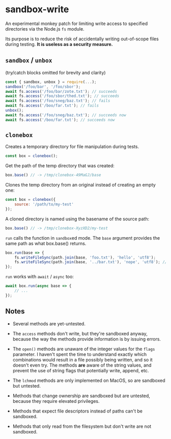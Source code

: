 # sandbox-write

An experimental monkey patch for limiting write access to specified directories via the Node.js `fs` module.

Its purpose is to reduce the risk of accidentally writing out-of-scope files during testing. **It is useless as a security measure.**

## `sandbox` / `unbox`

(try/catch blocks omitted for brevity and clarity)

```javascript
const { sandbox, unbox } = require(...);
sandbox('/foo/bar', '/foo/sbor');
await fs.access('/foo/bar/zote.txt'); // succeeds
await fs.access('/foo/sbor/thed.txt'); // succeeds
await fs.access('/foo/sneg/baz.txt'); // fails
await fs.access('/boo/far.txt'); // fails
unbox(); 
await fs.access('/foo/sneg/baz.txt'); // succeeds now
await fs.access('/boo/far.txt'); // succeeds now
```

## `clonebox`

Creates a temporary directory for file manipulation during tests.

```javascript
const box = clonebox();
```

Get the path of the temp directory that was created:

```javascript
box.base() // -> /tmp/clonebox-49MaGJ/base
```

Clones the temp directory from an original instead of creating an empty one:

```javascript
const box = clonebox({
	source: '/path/to/my-test'
});
```

A cloned directory is named using the basename of the source path:

```javascript
box.base() // -> /tmp/clonebox-XyzXD2/my-test
```

`run` calls the function in `sandbox`ed mode. The `base` argument provides the same path as what box.base() returns.

```javascript
box.run(base => {
	fs.writeFileSync(path.join(base, 'foo.txt'), 'hello', 'utf8');
	fs.writeFileSync(path.join(base, '../bar.txt'), 'nope', 'utf8'); // -> error
});
```

`run` works with `await` / `async` too:

```javascript
await box.run(async base => {
	// ...
});
```



## Notes

* Several methods are yet-untested.

* The `access` methods don't write, but they're sandboxed anyway, because the way the
methods provide information is by issuing errors.

* The `open()` methods are unaware of the integer values for the `flags` parameter. I haven't spent the time to understand exactly which combinations would result in a file possibly being written, and so it doesn't even try. The methods **are** aware of the string values, and prevent the use of string flags that potentially write, append, etc.

* The `lchmod` methods are only implemented on MacOS, so are sandboxed but untested.

* Methods that change ownership are sandboxed but are untested, because they
require elevated privileges.

* Methods that expect file descriptors instead of paths can't be sandboxed.

* Methods that only read from the filesystem but don't write are not sandboxed.
